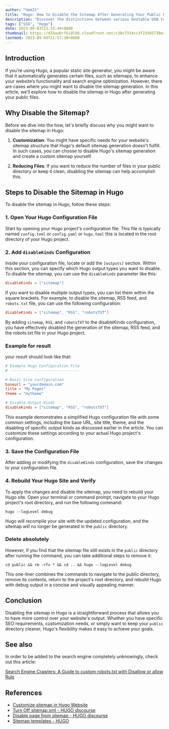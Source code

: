 ```yaml
---
author: "UmmIt"
title: "Hugo: How to Disable the Sitemap After Generating Your Public Files"
description: "Discover the distinctions between various bootable USB tools and find the right one for your needs. including YUMI, Rufus and BalenaEtcher."
tags: ["SSG", "Hugo"]
date: 2023-09-03T23:33:40+0800
thumbnail: https://d33wubrfki0l68.cloudfront.net/c38c7334cc3f23585738e40334284fddcaf03d5e/2e17c/images/hugo-logo-wide.svg
lastmod: 2023-09-04T21:57:30+0800
---
```


## Introduction

If you’re using Hugo, a popular static site generator, you might be aware that it automatically generates certain files, such as sitemaps, to enhance your website’s functionality and search engine optimization. However, there are cases where you might want to disable the sitemap generation. In this article, we’ll explore how to disable the sitemap in Hugo after generating your public files.

## Why Disable the Sitemap?

Before we dive into the how, let's briefly discuss why you might want to disable the sitemap in Hugo:

1. **Customization**: You might have specific needs for your website's sitemap structure that Hugo's default sitemap generation doesn't fulfill. In such cases, you can choose to disable Hugo's sitemap generation and create a custom sitemap yourself.

2. **Reducing Files**: If you want to reduce the number of files in your public directory or keep it clean, disabling the sitemap can help accomplish this.

## Steps to Disable the Sitemap in Hugo

To disable the sitemap in Hugo, follow these steps:

### 1. Open Your Hugo Configuration File

Start by opening your Hugo project's configuration file. This file is typically named `config.toml` or `config.yaml` or `hugo.toml` this is located in the root directory of your Hugo project.

### 2. Add `disableKinds` Configuration

Inside your configuration file, locate or add the `[outputs]` section. Within this section, you can specify which Hugo output types you want to disable. To disable the sitemap, you can use the `disableKinds` parameter like this:

```toml
disableKinds = ["sitemap"]
```

If you want to disable multiple output types, you can list them within the square brackets. For example, to disable the sitemap, RSS feed, and `robots.txt` file, you can use the following configuration:

```toml
disableKinds = ["sitemap", "RSS", "robotsTXT"]
```

By adding `sitemap`, `RSS`, and `robotsTXT` to the disableKinds configuration, you have effectively disabled the generation of the sitemap, RSS feed, and the robots.txt file in your Hugo project.

### Example for result

your result should look like that:

```toml
# Example Hugo Configuration File
# -------------------------------

# Basic Site Configuration
baseurl = "yourdomain.com"
title = "My Pages"
theme = "mytheme"

# Disable Output Kinds
disableKinds = ["sitemap", "RSS", "robotsTXT"]

```

This example demonstrates a simplified Hugo configuration file with some common settings, including the base URL, site title, theme, and the disabling of specific output kinds as discussed earlier in the article. You can customize these settings according to your actual Hugo project's configuration.

### 3. Save the Configuration File

After adding or modifying the `disableKinds` configuration, save the changes to your configuration file.

### 4. Rebuild Your Hugo Site and Verify

To apply the changes and disable the sitemap, you need to rebuild your Hugo site. Open your terminal or command prompt, navigate to your Hugo project's root directory, and run the following command:

```shell
hugo --logLevel debug
```

Hugo will recompile your site with the updated configuration, and the sitemap will no longer be generated in the `public` directory.

### Delete absolutely
However, if you find that the sitemap file still exists in the `public` directory after running the command, you can take additional steps to remove it:

```shell
cd public && rm -rfv * && cd .. && hugo --logLevel debug
```

This one-liner combines the commands to navigate to the public directory, remove its contents, return to the project's root directory, and rebuild Hugo with debug output in a concise and visually appealing manner.


## Conclusion

Disabling the sitemap in Hugo is a straightforward process that allows you to have more control over your website's output. Whether you have specific SEO requirements, customization needs, or simply want to keep your `public` directory cleaner, Hugo's flexibility makes it easy to achieve your goals.

## See also

In order to be added to the search engine completely unknowingly, check out this article:

[Search Engine Crawlers: A Guide to custom robots.txt with Disallow or allow Rule](/en/blog/web/search-engine/how-to-block-search-engine-with-robots.txt-and-custom/)

## References

- [Customize sitemap in Hugo Website](https://codingnconcepts.com/hugo/sitemap-hugo/)
- [Turn Off sitemap.xml - HUGO discourse](https://discourse.gohugo.io/t/turn-off-sitemap-xml/6912)
- [Disable page from sitemap - HUGO discourse](https://discourse.gohugo.io/t/disable-page-from-sitemap/37213)
- [Sitemap templates - HUGO](https://gohugo.io/templates/sitemap-template/)